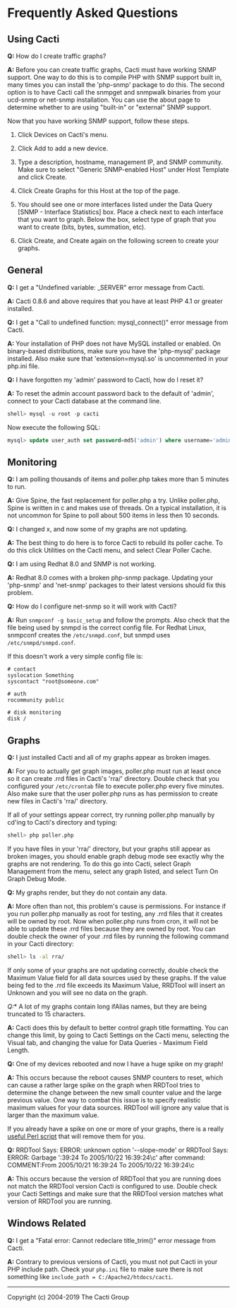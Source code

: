 # Frequently Asked Questions

## Using Cacti

**Q:** How do I create traffic graphs?

**A:** Before you can create traffic graphs, Cacti must have working SNMP
support. One way to do this is to compile PHP with SNMP support built in, many
times you can install the 'php-snmp' package to do this. The second option is
to have Cacti call the snmpget and snmpwalk binaries from your ucd-snmp or
net-snmp installation. You can use the about page to determine whether to are
using "built-in" or "external" SNMP support.

Now that you have working SNMP support, follow these steps.

1. Click Devices on Cacti's menu.

2. Click Add to add a new device.

3. Type a description, hostname, management IP, and SNMP community. Make sure
   to select "Generic SNMP-enabled Host" under Host Template and click Create.

4. Click Create Graphs for this Host at the top of the page.

5. You should see one or more interfaces listed under the Data Query [SNMP -
   Interface Statistics] box. Place a check next to each interface that you want
   to graph. Below the box, select type of graph that you want to create (bits,
   bytes, summation, etc).

6. Click Create, and Create again on the following screen to create your
   graphs.

## General

**Q:** I get a "Undefined variable: _SERVER" error message from Cacti.

**A:** Cacti 0.8.6 and above requires that you have at least PHP 4.1 or greater
installed.

**Q:** I get a "Call to undefined function: mysql_connect()" error message from
Cacti.

**A:** Your installation of PHP does not have MySQL installed or enabled. On
binary-based distributions, make sure you have the 'php-mysql' package
installed. Also make sure that 'extension=mysql.so' is uncommented in your
php.ini file.

**Q:** I have forgotten my 'admin' password to Cacti, how do I reset it?

**A:** To reset the admin account password back to the default of 'admin',
connect to your Cacti database at the command line.

```sql
shell> mysql -u root -p cacti
```

Now execute the following SQL:

```sql
mysql> update user_auth set password=md5('admin') where username='admin';
```

## Monitoring

**Q:** I am polling thousands of items and poller.php takes more than 5 minutes
to run.

**A:** Give Spine, the fast replacement for poller.php a try. Unlike
poller.php, Spine is written in c and makes use of threads. On a typical
installation, it is not uncommon for Spine to poll about 500 items in less then
10 seconds.

**Q:** I changed x, and now some of my graphs are not updating.

**A:** The best thing to do here is to force Cacti to rebuild its poller cache.
To do this click Utilities on the Cacti menu, and select Clear Poller Cache.

**Q:** I am using Redhat 8.0 and SNMP is not working.

**A:** Redhat 8.0 comes with a broken php-snmp package. Updating your
'php-snmp' and 'net-snmp' packages to their latest versions should fix this
problem.

**Q:** How do I configure net-snmp so it will work with Cacti?

**A:** Run `snmpconf -g basic_setup` and follow the prompts. Also check that
the file being used by snmpd is the correct config file. For Redhat Linux,
snmpconf creates the `/etc/snmpd.conf`, but snmpd uses `/etc/snmpd/snmpd.conf`.

If this doesn't work a very simple config file is:

    # contact
    syslocation Something
    syscontact "root@someone.com"

    # auth
    rocommunity public

    # disk monitoring
    disk /

## Graphs

**Q:** I just installed Cacti and all of my graphs appear as broken images.

**A:** For you to actually get graph images, poller.php must run at least once
so it can create .rrd files in Cacti's 'rra/' directory. Double check that you
configured your `/etc/crontab` file to execute poller.php every five minutes.
Also make sure that the user poller.php runs as has permission to create new
files in Cacti's 'rra/' directory.

If all of your settings appear correct, try running poller.php manually by
cd'ing to Cacti's directory and typing:

```sh
shell> php poller.php
```

If you have files in your 'rra/' directory, but your graphs still appear as
broken images, you should enable graph debug mode see exactly why the graphs
are not rendering. To do this go into Cacti, select Graph Management from the
menu, select any graph listed, and select Turn On Graph Debug Mode.

**Q:** My graphs render, but they do not contain any data.

**A:** More often than not, this problem's cause is permissions. For instance
if you run poller.php manually as root for testing, any .rrd files that it
creates will be owned by root. Now when poller.php runs from cron, it will not
be able to update these .rrd files because they are owned by root. You can
double check the owner of your .rrd files by running the following command in
your Cacti directory:

```sh
shell> ls -al rra/
```

If only some of your graphs are not updating correctly, double check the
Maximum Value field for all data sources used by these graphs. If the value
being fed to the .rrd file exceeds its Maximum Value, RRDTool will insert an
Unknown and you will see no data on the graph.

*Q:** A lot of my graphs contain long ifAlias names, but they are being
truncated to 15 characters.

**A:** Cacti does this by default to better control graph title formatting. You
can change this limit, by going to Cacti Settings on the Cacti menu, selecting
the Visual tab, and changing the value for Data Queries - Maximum Field Length.

**Q:** One of my devices rebooted and now I have a huge spike on my graph!

**A:** This occurs because the reboot causes SNMP counters to reset, which
can cause a rather large spike on the graph when RRDTool tries to determine the
change between the new small counter value and the large previous value. One
way to combat this issue is to specify realistic maximum values for your data
sources. RRDTool will ignore any value that is larger than the maximum value.

If you already have a spike on one or more of your graphs, there is a really
[useful Perl script](http://cricket.sourceforge.net/contrib/files/killspike2)
that will remove them for you.

**Q:** RRDTool Says: ERROR: unknown option '--slope-mode' or RRDTool Says:
ERROR: Garbage ':39:24 To 2005/10/22 16:39:24\c' after command: COMMENT:From
2005/10/21 16:39:24 To 2005/10/22 16:39:24\c

**A:** This occurs because the version of RRDTool that you are running does not
match the RRDTool version Cacti is configured to use. Double check your Cacti
Settings and make sure that the RRDTool version matches what version of RRDTool
you are running.

## Windows Related

**Q:** I get a "Fatal error: Cannot redeclare title_trim()" error message from
Cacti.

**A:** Contrary to previous versions of Cacti, you must not put Cacti in your
PHP include path. Check your `php.ini` file to make sure there is not something
like `include_path = C:/Apache2/htdocs/cacti`.

---
Copyright (c) 2004-2019 The Cacti Group
